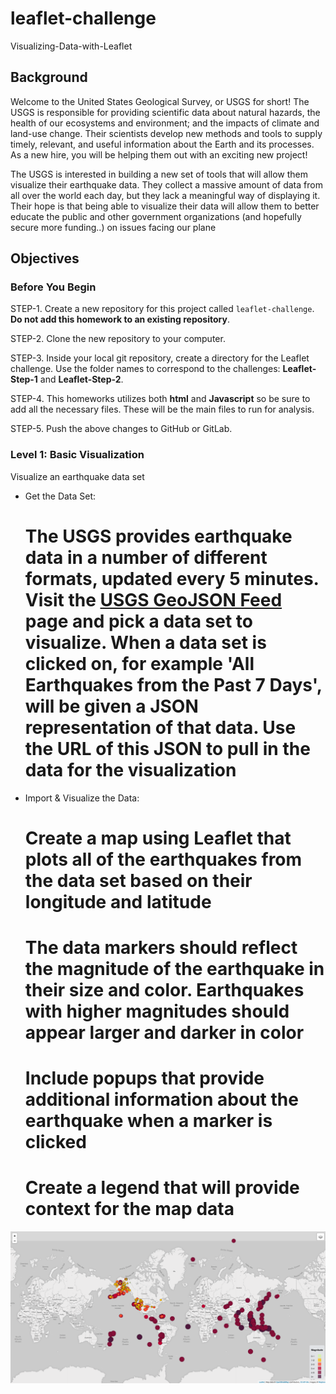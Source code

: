 # leaflet-challenge
Visualizing-Data-with-Leaflet

## Background

Welcome to the United States Geological Survey, or USGS for short! The USGS is responsible for providing scientific data about natural hazards, the health of our ecosystems and environment; and the impacts of climate and land-use change. Their scientists develop new methods and tools to supply timely, relevant, and useful information about the Earth and its processes. As a new hire, you will be helping them out with an exciting new project!

The USGS is interested in building a new set of tools that will allow them visualize their earthquake data. They collect a massive amount of data from all over the world each day, but they lack a meaningful way of displaying it. Their hope is that being able to visualize their data will allow them to better educate the public and other government organizations (and hopefully secure more funding..) on issues facing our plane

## Objectives

### Before You Begin

STEP-1. Create a new repository for this project called `leaflet-challenge`. **Do not add this homework to an existing repository**.

STEP-2. Clone the new repository to your computer.

STEP-3. Inside your local git repository, create a directory for the Leaflet challenge. Use the folder names to correspond to the challenges: **Leaflet-Step-1** and **Leaflet-Step-2**.

STEP-4. This homeworks utilizes both **html** and **Javascript** so be sure to add all the necessary files. These will be the main files to run for analysis.

STEP-5. Push the above changes to GitHub or GitLab.

### Level 1: Basic Visualization

Visualize an earthquake data set

- Get the Data Set:

    # The USGS provides earthquake data in a number of different formats, updated every 5 minutes. Visit the [USGS GeoJSON Feed](http://earthquake.usgs.gov/earthquakes/feed/v1.0/geojson.php) page and pick a data set to visualize. When a data set is clicked on, for example 'All Earthquakes from the Past 7 Days', will be given a JSON representation of that data. Use the URL of this JSON to pull in the data for the visualization

- Import & Visualize the Data:

    # Create a map using Leaflet that plots all of the earthquakes from the data set based on their longitude and latitude
    # The data markers should reflect the magnitude of the earthquake in their size and color. Earthquakes with higher magnitudes should appear larger and darker in color
    # Include popups that provide additional information about the earthquake when a marker is clicked
    # Create a legend that will provide context for the map data

![](Images-data/EarthquakeMap.png)
